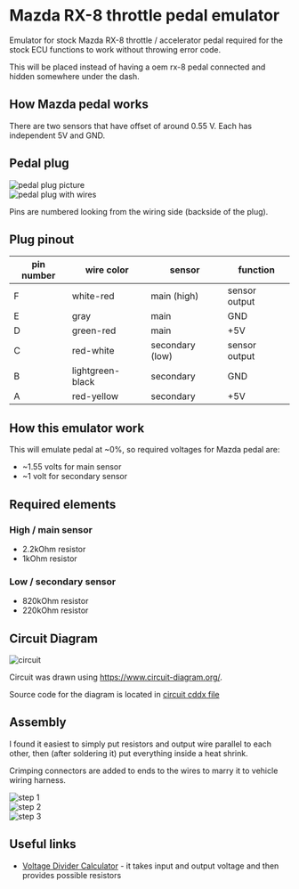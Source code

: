# Mazda RX-8 throttle pedal emulator

Emulator for stock Mazda RX-8 throttle / accelerator pedal required for the stock ECU functions to work without throwing
error code.

This will be placed instead of having a oem rx-8 pedal connected and hidden somewhere under the dash.

## How Mazda pedal works

There are two sensors that have offset of around 0.55 V. Each has independent 5V and GND.

## Pedal plug

![pedal plug picture](./docs/rx8-throttle-pedal-plug.png)<br>
![pedal plug with wires](./docs/rx8-throttle-pedal-plug-with-wires.png)

Pins are numbered looking from the wiring side (backside of the plug).

## Plug pinout

| pin number | wire color       | sensor          | function      |
|------------|------------------|-----------------|---------------|
| F          | white-red        | main (high)     | sensor output |
| E          | gray             | main            | GND           |
| D          | green-red        | main            | +5V           |
| C          | red-white        | secondary (low) | sensor output |
| B          | lightgreen-black | secondary       | GND           |
| A          | red-yellow       | secondary       | +5V           |

## How this emulator work

This will emulate pedal at ~0%, so required voltages for Mazda pedal are:

- ~1.55 volts for main sensor
- ~1 volt for secondary sensor

## Required elements

### High / main sensor

- 2.2kOhm resistor
- 1kOhm resistor

### Low / secondary sensor

- 820kOhm resistor
- 220kOhm resistor

## Circuit Diagram

![circuit](./docs/circuit.png)<br>

Circuit was drawn using https://www.circuit-diagram.org/.

Source code for the diagram is located in [circuit cddx file](./docs/circuit.cddx)

## Assembly

I found it easiest to simply put resistors and output wire parallel to each other, then (after soldering it) put
everything inside a heat shrink.

Crimping connectors are added to ends to the wires to marry it to vehicle wiring harness.

![step 1](./docs/assembly/step-1.jpeg)<br>
![step 2](./docs/assembly/step-2.jpeg)<br>
![step 3](./docs/assembly/step-3.jpeg)<br>

## Useful links

- [Voltage Divider Calculator](https://www.ti.com/download/kbase/volt/volt_div3.htm) - it takes input and output voltage
  and then provides possible resistors
